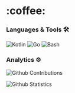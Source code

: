 
<h1>:coffee:</h1>

### Languages & Tools 🛠  
![Kotlin](https://img.shields.io/badge/-Kotlin-05122A?style=flat&color=green)&nbsp;![Go](https://img.shields.io/badge/-Go-05122A?style=flat&color=green)&nbsp;![Bash](https://img.shields.io/badge/-Bash-05122A?style=flat&color=green)&nbsp;  

### Analytics ⚙️

![Github Contributions](https://github-readme-streak-stats.herokuapp.com/?user=camilaac&hide_border=true&theme=dark)

![Github Statistics](https://github-readme-stats.vercel.app/api/?username=camilaac&count_private=true&show_icons=true&theme=nightowl)
